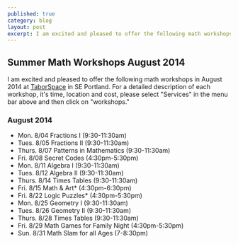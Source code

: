 ```yaml
---
published: true
category: blog
layout: post
excerpt: I am excited and pleased to offer the following math workshops in August 2014 at TaborSpace in SE Portland.
---
```


## Summer Math Workshops August 2014
I am excited and pleased to offer the following math workshops in August 2014 at [TaborSpace](http://taborspace.org/about/) in SE Portland. For a detailed description of each workshop, it's time, location and cost, please select "Services" in the menu bar above and then click on "workshops."


### August 2014
-	Mon. 8/04 Fractions I (9:30-11:30am)
-	Tues. 8/05 Fractions II (9:30-11:30am)
-	Thurs. 8/07 Patterns in Mathematics (9:30-11:30am)
-	Fri. 8/08 Secret Codes (4:30pm-5:30pm)
-	Mon. 8/11 Algebra I (9:30-11:30am)
-	Tues. 8/12 Algebra II (9:30-11:30am)
-	Thurs. 8/14 Times Tables (9:30-11:30am)
-	Fri. 8/15 Math & Art* (4:30pm-6:30pm)
-	Fri. 8/22 Logic Puzzles* (4:30pm-5:30pm)
-	Mon. 8/25 Geometry I (9:30-11:30am)
-	Tues. 8/26 Geometry II (9:30-11:30am)
-	Thurs. 8/28 Times Tables (9:30-11:30am)
-	Fri. 8/29 Math Games for Family Night (4:30pm-5:30pm)
-	Sun. 8/31 Math Slam for all Ages (7-8:30pm)

